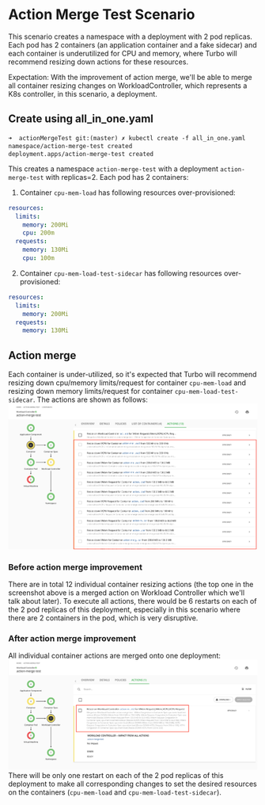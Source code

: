 # Action Merge Test Scenario
This scenario creates a namespace with a deployment with 2 pod replicas. Each pod has 2 containers (an application container and a fake sidecar) and each container is underutilized for CPU and memory, where Turbo will recommend resizing down actions for these resources.

Expectation: With the improvement of action merge, we'll be able to merge all container resizing changes on WorkloadController, which represents a K8s controller, in this scenario, a deployment.

## Create using all_in_one.yaml
```console
➜  actionMergeTest git:(master) ✗ kubectl create -f all_in_one.yaml
namespace/action-merge-test created
deployment.apps/action-merge-test created
```

This creates a namespace `action-merge-test` with a deployment `action-merge-test` with replicas=2. Each pod has 2 containers:

1. Container `cpu-mem-load` has following resources over-provisioned:
```yaml
resources:
  limits:
    memory: 200Mi
    cpu: 200m
  requests:
    memory: 130Mi
    cpu: 100m
```

2. Container `cpu-mem-load-test-sidecar` has following resources over-provisioned:
```yaml
resources:
  limits:
    memory: 200Mi
  requests:
    memory: 130Mi
```

## Action merge
Each container is under-utilized, so it's expected that Turbo will recommend resizing down cpu/memory limits/request for container `cpu-mem-load` and resizing down memory limits/request for container `cpu-mem-load-test-sidecar`. The actions are shown as follows:
![Individual container resizing actions](./screenshots/individual%20container%20resizing%20actions.png)

### Before action merge improvement
There are in total 12 individual container resizing actions (the top one in the screenshot above is a merged action on Workload Controller which we'll talk about later). To execute all actions, there would be 6 restarts on each of the 2 pod replicas of this deployment, especially in this scenario where there are 2 containers in the pod, which is very disruptive.

### After action merge improvement
All individual container actions are merged onto one deployment:
![Merged action on WorkloadController](./screenshots/merged%20action%20on%20workload%20controller.png)
There will be only one restart on each of the 2 pod replicas of this deployment to make all corresponding changes to set the desired resources on the containers (`cpu-mem-load` and `cpu-mem-load-test-sidecar`).
